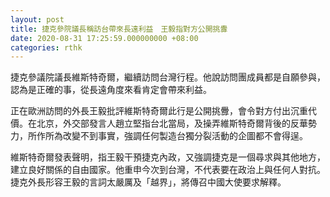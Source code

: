 ```yaml
---
layout: post
title: 捷克參院議長稱訪台帶來長遠利益　王毅指對方公開挑釁
date: 2020-08-31 17:25:59.000000000 +08:00
categories: rthk
---
```


捷克參議院議長維斯特奇爾，繼續訪問台灣行程。他說訪問團成員都是自願參與，認為是正確的事，從長遠角度來看肯定會帶來利益。

正在歐洲訪問的外長王毅批評維斯特奇爾此行是公開挑釁，會令對方付出沉重代價。在北京，外交部發言人趙立堅指台北當局，及操弄維斯特奇爾背後的反華勢力，所作所為改變不到事實，強調任何製造台獨分裂活動的企圖都不會得逞。

維斯特奇爾發表聲明，指王毅干預捷克內政，又強調捷克是一個尋求與其他地方，建立良好關係的自由國家。他重申今次到台灣，不代表要在政治上與任何人對抗。捷克外長形容王毅的言詞太嚴厲及「越界」，將傳召中國大使要求解釋。
